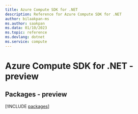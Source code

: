 ```yaml
---
title: Azure Compute SDK for .NET
description: Reference for Azure Compute SDK for .NET
author: bilaakpan-ms
ms.author: saakpan
ms.data: 01/10/2023
ms.topic: reference
ms.devlang: dotnet
ms.service: compute
---
```

# Azure Compute SDK for .NET - preview
## Packages - preview
[!INCLUDE [packages](compute-index.md)]
